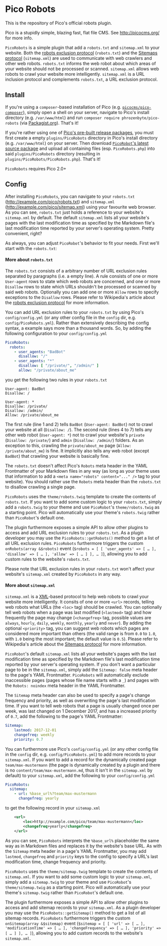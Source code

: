 Pico Robots
===========

This is the repository of Pico's official robots plugin.

Pico is a stupidly simple, blazing fast, flat file CMS. See http://picocms.org/ for more info.

`PicoRobots` is a simple plugin that add a `robots.txt` and `sitemap.xml` to your website. Both the [robots exclusion protocol][RobotsProtocol] (`robots.txt`) and the [Sitemaps protocol][SitemapsProtocol] (`sitemap.xml`) are used to communicate with web crawlers and other web robots. `robots.txt` informs the web robot about which areas of your website should not be processed or scanned. `sitemap.xml` allows web robots to crawl your website more intelligently. `sitemap.xml` is a URL inclusion protocol and complements `robots.txt`, a URL exclusion protocol.

Install
-------

If you're using a `composer`-based installation of Pico (e.g. [`picocms/pico-composer`][PicoComposer]), simply open a shell on your server, navigate to Pico's install directory (e.g. `/var/www/html`) and run `composer require phrozenbyte/pico-robots` (via [Packagist.org][]). That's it!

If you're rather using one of [Pico's pre-built release packages][PicoRelease], you must first create a empty `plugins/PicoRobots` directory in Pico's install directory (e.g. `/var/www/html`) on your server. Then download [`PicoRobot`'s latest source package][PicoRobotsRelease] and upload all containing files (esp. `PicoRobots.php`) into said `plugins/PicoRobots` directory (resulting in `plugins/PicoRobots/PicoRobots.php`). That's it!

`PicoRobots` requires Pico 2.0+

Config
------

After installing `PicoRobots`, you can navigate to your `robots.txt` (http://example.com/pico/robots.txt) and `sitemap.xml` (http://example.com/pico/sitemap.xml) using your favourite web browser. As you can see, `robots.txt` just holds a reference to your website's `sitemap.xml` by default. The default `sitemap.xml` lists all your website's pages with the last modification time as specified by the Markdown file's last modification time reported by your server's operating system. Pretty convenient, right?

As always, you can adjust `PicoRobot`'s behavior to fit your needs. First we'll start with the `robots.txt`:

#### More about `robots.txt`

The `robots.txt` consists of a arbitrary number of URL exclusion rules separated by paragraphs (i.e. a empty line). A rule consists of one or more `User-agent` rows to state which web robots are concerned, and one or more `Disallow` rows to state which URLs shouldn't be processed or scanned by said web robots. Optionally you can add one or more `Allow` rows to specify exceptions to the `Disallow` rows. Please refer to Wikipedia's article about the [robots exclusion protocol][RobotsProtocol] for more information.

You can add URL exclusion rules to your `robots.txt` by using Pico's `config/config.yml` (or any other config file in the `config` dir, e.g. `config/PicoRobots.yml`). Rather than extensively describing the config syntax, a example says more than a thousand words. So, by adding the following configuration to your `config/config.yml`

```yml
PicoRobots:
  robots:
    - user_agents: "BadBot"
      disallow: "/"
    - user_agents: "*"
      disallow: [ "/private/", "/admin/" ]
      allow: "/private/about_me"
```

you get the following two rules in your `robots.txt`

```
User-agent: BadBot
Disallow: /

User-agent: *
Disallow: /private/
Disallow: /admin/
Allow: /private/about_me
```

The first rule (line 1 and 2) tells `BadBot` (`User-agent: BadBot`) not to crawl your website at all (`Disallow: /`). The second rule (lines 4 to 7) tells any other web robot (`User-agent: *`) not to crawl your website's `private` (`Disallow: /private/`) and `admin` (`Disallow: /admin/`) folders. As an exception to this, crawling the `private/about_me` page (`Allow: /private/about_me`) is fine. It implicitly also tells any web robot (except `BadBot`) that crawling your website is basically fine.

The `robots.txt` doesn't affect Pico's `Robots` meta header in the YAML Frontmatter of your Markdown files in any way (as long as your theme uses that information to add a `<meta name="robots" content="..." />` tag to your website). You should rather use the `Robots` meta header than the `robots.txt` to disallow crawling a single page.

`PicoRobots` uses the `theme/robots.twig` template to create the contents of `robots.txt`. If you want to add some custom logic to your `robots.txt`, simply add a `robots.twig` to your theme and use `PicoRobot`'s `theme/robots.twig` as a starting point. Pico will automatically use your theme's `robots.twig` rather than `PicoRobot`'s default one.

The plugin furthermore exposes a simple API to allow other plugins to access and add URL exclusion rules to your `robots.txt`. As a plugin developer you may use the `PicoRobots::getRobots()` method to get a list of all URL exclusion rules. `PicoRobots` furthermore triggers the custom `onRobots(array &$robots)` event (`$robots = [ [ 'user_agents' => [ … ], 'disallow' => [ … ], 'allow' => [ … ] ], … ]`), allowing you to add custom rules to the website's `robots.txt`.

Please note that URL exclusion rules in your `robots.txt` won't affect your website's `sitemap.xml` created by `PicoRobots` in any way.

#### More about `sitemap.xml`

`sitemap.xml` is a [XML][]-based protocol to help web robots to crawl your website more intelligently. It consits of one or more `<url>` records, telling web robots what URLs (the `<loc>` tag) should be crawled. You can optionally tell web robots when a page was last modified (`<lastmod>` tag) and how frequently the page may change (`<changefreq>` tag, possible values are `always`, `hourly`, `daily`, `weekly`, `monthly`, `yearly` and `never`). By adding the optional `<priority>` tag, you can suggest web robots which pages are considered more important than others (the valid range is from `0.0` to `1.0`, with `1.0` being the most important; the default value is `0.5`). Please refer to Wikipedia's article about the [Sitemaps protocol][SitemapsProtocol] for more information.

`PicoRobot`'s default `sitemap.xml` lists all your website's pages with the last modification time as specified by the Markdown file's last modification time reported by your server's operating system. If you don't want a particular page to be in the `sitemap.xml`, simply add the `Sitemap: false` meta header to the page's YAML Frontmatter. `PicoRobots` will automatically exclude inaccessible pages (pages whose file name starts with a `_`) and pages with the `Robots: noindex` meta header in the YAML Frontmatter.

The `Sitemap` meta header can also be used to specify a page's change frequency and priority, as well as overwriting the page's last modification time. If you want to tell web robots that a page is usually changed once per week, was last changed on 1 December 2017, and has a increased priority of `0.7`, add the following to the page's YAML Frontmatter:

```yml
Sitemap:
    lastmod: 2017-12-01
    changefreq: weekly
    priority: 0.7
```

You can furthermore use Pico's `config/config.yml` (or any other config file in the `config` dir, e.g. `config/PicoRobots.yml`) to add more records to your `sitemap.xml`. If you want to add a record for the dynamically created page `team/max-mustermann` (the page is dynamically created by a plugin and there is no `content/team/max-mustermann.md`, thus it isn't in the `sitemap.xml` by default) to your `sitemap.xml`, add the following to your `config/config.yml`

```yml
PicoRobots:
  sitemap:
    - url: %base_url%?team/max-mustermann
      changefreq: yearly
```

to get the following record in your `sitemap.xml`

```xml
    <url>
        <loc>http://example.com/pico/team/max-mustermann</loc>
        <changefreq>yearly</changefreq>
    </url>
```

As you can see, `PicoRobots` interprets the `%base_url%` placeholder the same way as in Markdown files and replaces it by the website's base URL. As with the `Sitemap` meta header in a page's YAML Frontmatter, you may add `lastmod`, `changefreq` and `priority` keys to the config to specify a URL's last modification time, change frequency and priority.

`PicoRobots` uses the `theme/sitemap.twig` template to create the contents of `sitemap.xml`. If you want to add some custom logic to your `sitemap.xml`, simply add a `sitemap.twig` to your theme and use `PicoRobot`'s `theme/sitemap.twig` as a starting point. Pico will automatically use your theme's `sitemap.twig` rather than `PicoRobot`'s default one.

The plugin furthermore exposes a simple API to allow other plugins to access and add sitemap records to your `sitemap.xml`. As a plugin developer you may use the `PicoRobots::getSitemap()` method to get a list of all sitemap records. `PicoRobots` furthermore triggers the custom `onSitemap(array &$sitemap)` event (`$sitemap = [ [ 'url' => [ … ], 'modificationTime' => [ … ], 'changeFrequency' => [ … ], 'priority' => [ … ] ], … ]`), allowing you to add custom records to the website's `sitemap.xml`.

[RobotsProtocol]: https://en.wikipedia.org/wiki/Robots_exclusion_standard
[SitemapsProtocol]: https://en.wikipedia.org/wiki/Sitemaps
[PicoComposer]: https://github.com/picocms/pico-composer
[Packagist.org]: https://packagist.org/packages/phrozenbyte/pico-robots
[PicoRelease]: https://github.com/picocms/Pico/releases/latest
[PicoRobotsRelease]: https://github.com/PhrozenByte/pico-robot/releases/latest
[XML]: https://en.wikipedia.org/wiki/XML
